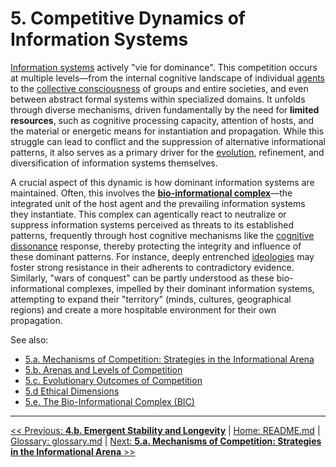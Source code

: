# **5. Competitive Dynamics of Information Systems**

[Information systems](../glossary.md#information-systems) actively "vie for dominance". This competition occurs at multiple levels—from the internal cognitive landscape of individual [agents](../glossary.md#agent) to the [collective consciousness](../glossary.md#collective-consciousness) of groups and entire societies, and even between abstract formal systems within specialized domains. It unfolds through diverse mechanisms, driven fundamentally by the need for **limited resources**, such as cognitive processing capacity, attention of hosts, and the material or energetic means for instantiation and propagation. While this struggle can lead to conflict and the suppression of alternative informational patterns, it also serves as a primary driver for the [evolution](../glossary.md#evolution), refinement, and diversification of information systems themselves.

A crucial aspect of this dynamic is how dominant information systems are maintained. Often, this involves the **[bio-informational complex](../glossary.md#bio-informational-complex)**—the integrated unit of the host agent and the prevailing information systems they instantiate. This complex can agentically react to neutralize or suppress information systems perceived as threats to its established patterns, frequently through host cognitive mechanisms like the [cognitive dissonance](../glossary.md#cognitive-dissonance) response, thereby protecting the integrity and influence of these dominant patterns. For instance, deeply entrenched [ideologies](../glossary.md#ideologies) may foster strong resistance in their adherents to contradictory evidence. Similarly, "wars of conquest" can be partly understood as these bio-informational complexes, impelled by their dominant information systems, attempting to expand their "territory" (minds, cultures, geographical regions) and create a more hospitable environment for their own propagation.

See also:
- [5.a. Mechanisms of Competition: Strategies in the Informational Arena](5a-mechanisms-competition.md)
- [5.b. Arenas and Levels of Competition](5b-arenas-levels-competition.md)
- [5.c. Evolutionary Outcomes of Competition](5c-evolutionary-outcomes-competition.md)
- [5.d Ethical Dimensions](5d-ethical-dimensions/index.md)
- [5.e. The Bio-Informational Complex (BIC)](5e-bio-informational-complex.md)

---
[<< Previous: **4.b. Emergent Stability and Longevity**](../04-information-systems/4b-emergent-stability-longevity.md) | [Home: README.md](../../README.md) | [Glossary: glossary.md](../glossary.md) | [Next: **5.a. Mechanisms of Competition: Strategies in the Informational Arena** >>](5a-mechanisms-competition.md)
